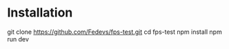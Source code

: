 # Installation

   git clone https://github.com/Fedevs/fps-test.git
   cd fps-test
   npm install
   npm run dev
